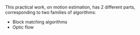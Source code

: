 This practical work, on motion estimation, has 2 different parts, corresponding to two families of algorithms:
- Block matching algorithms
- Optic flow
